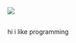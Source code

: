 <a href="">
  <img align="center" src="https://github-readme-stats.vercel.app/api/top-langs/?username=astrosLab&theme=github_dark&layout=compact" />
</a>

<br>
<br>

hi i like programming
